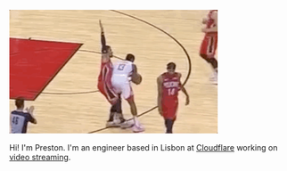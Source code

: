 ---
---

![harden](harden.gif)

Hi! I'm Preston. I'm an engineer based in Lisbon at [Cloudflare](https://cloudflare.com) working on [video streaming](https://www.cloudflare.com/products/cloudflare-stream/).